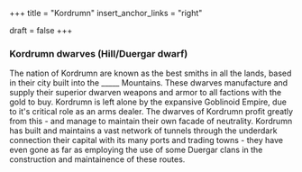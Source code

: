 +++
title = "Kordrumn"
insert_anchor_links = "right"

draft = false
+++

### Kordrumn dwarves (Hill/Duergar dwarf)
The nation of Kordrumn are known as the best smiths in all the lands, based in their city built into the _____ Mountains. These dwarves manufacture and supply their superior dwarven weapons and armor to all factions with the gold to buy.  Kordrumn is left alone by the expansive Goblinoid Empire, due to it's critical role as an arms dealer. The dwarves of Kordrumn profit greatly from this - and manage to maintain their own facade of neutrality. Kordrumn has built and maintains a vast network of tunnels through the underdark connection their capital with its many ports and trading towns - they have even gone as far as employing the use of some Duergar clans in the construction and maintainence of these routes.
